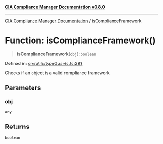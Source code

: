 [**CIA Compliance Manager Documentation v0.8.0**](../README.md)

***

[CIA Compliance Manager Documentation](../globals.md) / isComplianceFramework

# Function: isComplianceFramework()

> **isComplianceFramework**(`obj`): `boolean`

Defined in: [src/utils/typeGuards.ts:283](https://github.com/Hack23/cia-compliance-manager/blob/791b5a1b6e700c8b8480de209374e4cb1086330d/src/utils/typeGuards.ts#L283)

Checks if an object is a valid compliance framework

## Parameters

### obj

`any`

## Returns

`boolean`
